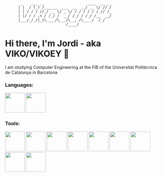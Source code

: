 ```
       _    ___ __                    ____  __ __
      | |  / (_) /______  ___  __  __/ __ \/ // /
      | | / / / //_/ __ \/ _ \/ / / / / / / // /_
      | |/ / / ,< / /_/ /  __/ /_/ / /_/ /__  __/
      |___/_/_/|_|\____/\___/\__, /\____/  /_/   
                            /____/                                                     
```

# Hi there, I'm Jordi - aka VIKO/VIKOEY 👋

I am studying Computer Engineering at the FIB of the Universitat Politècnica de Catalunya in Barcelona 

### Languages:  

<div align="left">
  
  <img src="https://cdn.jsdelivr.net/gh/devicons/devicon/icons/cplusplus/cplusplus-original.svg"  width="65px" ></img>
  <img src="https://cdn.jsdelivr.net/gh/devicons/devicon/icons/c/c-original.svg" width="65px" ></img>
  
          
  
</div>

### Tools:

<div align="left">
  <img src="https://cdn.jsdelivr.net/gh/devicons/devicon/icons/photoshop/photoshop-line.svg" width="65px" ></img>
  <img src="https://i2.wp.com/www.offlineinstallerapps.com/wp-content/uploads/2018/02/abaf11eee2b56956570d98ff8dc97150_400x400.png?resize=300%2C300&ssl=1" width="65px" ></img>
  <img src="https://cdn.jsdelivr.net/gh/devicons/devicon/icons/git/git-original.svg" width="65px" ></img>
  <img src="https://cdn.jsdelivr.net/gh/devicons/devicon/icons/github/github-original.svg" width="65px" ></img>
  <img src="https://cdn.jsdelivr.net/gh/devicons/devicon/icons/vscode/vscode-original.svg" width="65px" ></img>
  <img src="https://cdn.jsdelivr.net/gh/devicons/devicon/icons/vim/vim-original.svg" width="65px" ></img>
  <img src="https://cdn.jsdelivr.net/gh/devicons/devicon/icons/postgresql/postgresql-original-wordmark.svg" width="65px" ></img>
  <img src="https://cdn.jsdelivr.net/gh/devicons/devicon/icons/qt/qt-original.svg" width="65px" ></img>
  <img src="https://cdn.jsdelivr.net/gh/devicons/devicon/icons/opengl/opengl-original.svg" width="65px" ></img>
          
          
  
</div>
